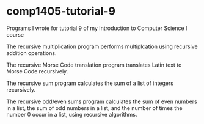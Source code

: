 # comp1405-tutorial-9
Programs I wrote for tutorial 9 of my Introduction to Computer Science I course

The recursive multiplication program performs multiplcation using recursive addition operations.

The recursive Morse Code translation program translates Latin text to Morse Code recursively.

The recursive sum program calculates the sum of a list of integers recursively.

The recursive odd/even sums program calculates the sum of even numbers in a list, the sum of odd numbers in a list, and the number of times the number 0 occur in a list, using recursive algorithms.
